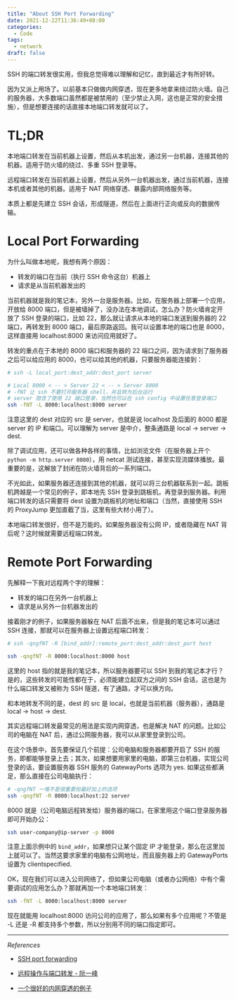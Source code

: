 ```yaml
---
title: "About SSH Port Forwarding"
date: 2021-12-22T11:36:49+08:00
categories:
  - Code
tags:
  - network
draft: false
---
```


SSH 的端口转发很实用，但我总觉得难以理解和记忆，直到最近才有所好转。

因为又派上用场了。以前基本只做做内网穿透，现在更多地拿来绕过防火墙。自己的服务器，大多数端口虽然都是被禁用的（至少禁止入网，这也是正常的安全措施），但是想要连接的话直接本地端口转发就可以了。

# TL;DR

本地端口转发在当前机器上设置，然后从本机出发，通过另一台机器，连接其他的机器。适用于防火墙的绕过、多重 SSH 登录等。

远程端口转发在当前机器上设置，然后从另外一台机器出发，通过当前机器，连接本机或者其他的机器。适用于 NAT 网络穿透、暴露内部网络服务等。

本质上都是先建立 SSH 会话，形成隧道，然后在上面进行正向或反向的数据传输。

# Local Port Forwarding

为什么叫做本地呢，我想有两个原因：

- 转发的端口在当前（执行 SSH 命令这台）机器上
- 请求是从当前机器发出的

当前机器就是我的笔记本，另外一台是服务器。比如，在服务器上部署一个应用，开放给 8000 端口，但是被墙掉了，没办法在本地调试，怎么办？防火墙肯定开放了 SSH 登录的端口，比如 22，那么就让请求从本地的端口发送到服务器的 22 端口，再转发到 8000 端口，最后原路返回。我可以设置本地的端口也是 8000，这样直接用 localhost:8000 来访问应用就好了。

转发的重点在于本地的 8000 端口和服务器的 22 端口之间，因为请求到了服务器之后可以给应用的 8000，也可以给其他的机器，只要服务器能连接到：

```bash
# ssh -L local_port:dest_addr:dest_port server

# Local 8000 < -- > Server 22 < -- > Server 8000
# -fNT 让 ssh 不要打开服务器 shell，并且转为后台运行
# server 隐含了使用 22 端口登录，当然也可以在 ssh config 中设置任意登录端口
ssh -fNT -L 8000:localhost:8000 server
```

注意这里的 dest 对应的 src 是 server，也就是说 localhost 及后面的 8000 都是 server 的 IP 和端口。可以理解为 server 是中介，整条通路是 local -> server -> dest.

除了调试应用，还可以做各种各样的事情，比如浏览文件（在服务器上开个 `python -m http.server 8080`），用 netcat 测试连接，甚至实现流媒体播放。最重要的是，这解放了封闭在防火墙背后的一系列端口。

不光如此，如果服务器还连接到其他的机器，就可以将三台机器联系到一起。跳板机跨越是一个常见的例子，即本地先 SSH 登录到跳板机，再登录到服务器。利用端口转发的话只需要将 dest 设置为跳板机的地址和端口（当然，直接使用 SSH 的 ProxyJump 更加直截了当，这里有些大材小用了）。

本地端口转发很好，但不是万能的。如果服务器没有公网 IP，或者隐藏在 NAT 背后呢？这时候就需要远程端口转发。

# Remote Port Forwarding

先解释一下我对远程两个字的理解：

- 转发的端口在另外一台机器上
- 请求是从另外一台机器发出的

接着刚才的例子，如果服务器躲在 NAT 后面不出来，但是我的笔记本可以通过 SSH 连接，那就可以在服务器上设置远程端口转发：

```bash
# ssh -qngfNT -R [bind_addr]:remote_port:dest_addr:dest_port host

ssh -qngfNT -R 8000:localhost:8000 host
```

这里的 host 指的就是我的笔记本，所以服务器要可以 SSH 到我的笔记本才行？是的，这些转发的可能性都在于，必须能建立起双方之间的 SSH 会话，这也是为什么端口转发又被称为 SSH 隧道，有了通路，才可以换方向。

和本地转发不同的是，dest 的 src 是 local，也就是当前机器（服务器），通路是 local -> host -> dest.

其实远程端口转发最常见的用法是实现内网穿透，也是解决 NAT 的问题。比如公司的电脑在 NAT 后，通过公网服务器，我可以从家里登录到公司。

在这个场景中，首先要保证几个前提：公司电脑和服务器都要开启了 SSH 的服务，即都能够登录上去；其次，如果想要用家里的电脑，即第三台机器，实现公司登录的话，要设置服务器 SSH 服务的 GatewayPorts 选项为 yes. 如果这些都满足，那么直接在公司电脑执行：

```bash
# -qngfNT 一堆不是很重要但最好加上的选项
ssh -qngfNT -R 8000:localhost:22 server
```

8000 就是（公司电脑远程转发给）服务器的端口，在家里用这个端口登录服务器即可开始办公：

```bash
ssh user-company@ip-server -p 8000
```

注意上面示例中的 `bind_addr`，如果想只让某个固定 IP 才能登录，那么在这里加上就可以了。当然这要求家里的电脑有公网地址，而且服务器上的 GatewayPorts 设置为 clientspecified.

OK，现在我们可以进入公司网络了，但如果公司电脑（或者办公网络）中有个需要调试的应用怎么办？那就再加一个本地端口转发：

```bash
ssh -fNT -L 8000:localhost:8000 server
```

现在就能用 localhost:8000 访问公司的应用了，那么如果有多个应用呢？不管是 -L 还是 -R 都支持多个参数，所以分别用不同的端口指定即可。

---

*References*

- [SSH port forwarding](https://www.ssh.com/academy/ssh/tunneling/example)

- [远程操作与端口转发 - 阮一峰](http://www.ruanyifeng.com/blog/2011/12/ssh_port_forwarding.html)
- [一个很好的内网穿透的例子](http://arondight.me/2016/02/17/%E4%BD%BF%E7%94%A8SSH%E5%8F%8D%E5%90%91%E9%9A%A7%E9%81%93%E8%BF%9B%E8%A1%8C%E5%86%85%E7%BD%91%E7%A9%BF%E9%80%8F/)
